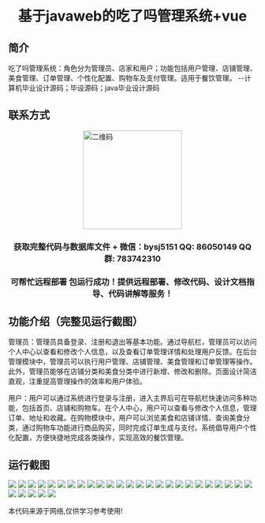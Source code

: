 <p><h1 align="center">基于javaweb的吃了吗管理系统+vue</h1></p>

## 简介
吃了吗管理系统：角色分为管理员、店家和用户；功能包括用户管理、店铺管理、美食管理、订单管理、个性化配置、购物车及支付管理。适用于餐饮管理。    --计算机毕业设计源码；毕设源码；java毕业设计源码


## 联系方式
<img src="https://bs-1329754181.cos.ap-shanghai.myqcloud.com/wx.jpg" alt="二维码" style="display: block; margin: 0 auto;" width="200px">
<p><h3 align="center">获取完整代码与数据库文件 + 微信：bysj5151 QQ: 86050149 QQ群: 783742310</h3></p>
<p><h3 align="center">可帮忙远程部署 包运行成功！提供远程部署、修改代码、设计文档指导、代码讲解等服务！</h3></p>

## 功能介绍（完整见运行截图）
管理员：管理员具备登录、注册和退出等基本功能。通过导航栏，管理员可以访问个人中心以查看和修改个人信息，以及查看订单管理详情和处理用户反馈。在后台管理模块中，管理员可以执行用户管理、店铺管理、美食管理和订单管理等操作。此外，管理员能够在店铺分类和美食分类中进行新增、修改和删除。页面设计简洁直观，注重提高管理操作的效率和用户体验。

用户：用户可以通过系统进行登录与注册，进入主界后可在导航栏快速访问多种功能，包括首页、店铺和购物车。在个人中心，用户可以查看与修改个人信息，管理订单、地址和收藏。在购物模块中，用户可以浏览美食和店铺详情、查询美食分类，通过购物车功能进行商品购买，同时完成订单生成与支付。系统倡导用户个性化配置，方便快捷地完成各类操作，实现高效的餐饮管理。


## 运行截图
![](https://bs-1329754181.cos.ap-shanghai.myqcloud.com/ssm/EatManagementSystem/img/001.jpg)
![](https://bs-1329754181.cos.ap-shanghai.myqcloud.com/ssm/EatManagementSystem/img/002.jpg)
![](https://bs-1329754181.cos.ap-shanghai.myqcloud.com/ssm/EatManagementSystem/img/003.jpg)
![](https://bs-1329754181.cos.ap-shanghai.myqcloud.com/ssm/EatManagementSystem/img/004.jpg)
![](https://bs-1329754181.cos.ap-shanghai.myqcloud.com/ssm/EatManagementSystem/img/005.jpg)
![](https://bs-1329754181.cos.ap-shanghai.myqcloud.com/ssm/EatManagementSystem/img/006.jpg)
![](https://bs-1329754181.cos.ap-shanghai.myqcloud.com/ssm/EatManagementSystem/img/007.jpg)
![](https://bs-1329754181.cos.ap-shanghai.myqcloud.com/ssm/EatManagementSystem/img/008.jpg)
![](https://bs-1329754181.cos.ap-shanghai.myqcloud.com/ssm/EatManagementSystem/img/009.jpg)
![](https://bs-1329754181.cos.ap-shanghai.myqcloud.com/ssm/EatManagementSystem/img/010.jpg)
![](https://bs-1329754181.cos.ap-shanghai.myqcloud.com/ssm/EatManagementSystem/img/011.jpg)
![](https://bs-1329754181.cos.ap-shanghai.myqcloud.com/ssm/EatManagementSystem/img/012.jpg)
![](https://bs-1329754181.cos.ap-shanghai.myqcloud.com/ssm/EatManagementSystem/img/013.jpg)
![](https://bs-1329754181.cos.ap-shanghai.myqcloud.com/ssm/EatManagementSystem/img/014.jpg)
![](https://bs-1329754181.cos.ap-shanghai.myqcloud.com/ssm/EatManagementSystem/img/015.jpg)
![](https://bs-1329754181.cos.ap-shanghai.myqcloud.com/ssm/EatManagementSystem/img/016.jpg)
![](https://bs-1329754181.cos.ap-shanghai.myqcloud.com/ssm/EatManagementSystem/img/017.jpg)
![](https://bs-1329754181.cos.ap-shanghai.myqcloud.com/ssm/EatManagementSystem/img/018.jpg)
![](https://bs-1329754181.cos.ap-shanghai.myqcloud.com/ssm/EatManagementSystem/img/019.jpg)
![](https://bs-1329754181.cos.ap-shanghai.myqcloud.com/ssm/EatManagementSystem/img/020.jpg)
![](https://bs-1329754181.cos.ap-shanghai.myqcloud.com/ssm/EatManagementSystem/img/021.jpg)
![](https://bs-1329754181.cos.ap-shanghai.myqcloud.com/ssm/EatManagementSystem/img/022.jpg)
![](https://bs-1329754181.cos.ap-shanghai.myqcloud.com/ssm/EatManagementSystem/img/023.jpg)
![](https://bs-1329754181.cos.ap-shanghai.myqcloud.com/ssm/EatManagementSystem/img/024.jpg)
![](https://bs-1329754181.cos.ap-shanghai.myqcloud.com/ssm/EatManagementSystem/img/025.jpg)
![](https://bs-1329754181.cos.ap-shanghai.myqcloud.com/ssm/EatManagementSystem/img/026.jpg)
![](https://bs-1329754181.cos.ap-shanghai.myqcloud.com/ssm/EatManagementSystem/img/027.jpg)
![](https://bs-1329754181.cos.ap-shanghai.myqcloud.com/ssm/EatManagementSystem/img/028.jpg)
![](https://bs-1329754181.cos.ap-shanghai.myqcloud.com/ssm/EatManagementSystem/img/029.jpg)
![](https://bs-1329754181.cos.ap-shanghai.myqcloud.com/ssm/EatManagementSystem/img/030.jpg)

<p>本代码来源于网络,仅供学习参考使用!</p>
